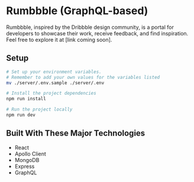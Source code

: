 # Rumbbble (GraphQL-based)

Rumbbble, inspired by the Dribbble design community, is a portal for developers to showcase their work, receive feedback, and find inspiration. Feel free to explore it at [link coming soon].

## Setup

```bash
# Set up your environment variables.
# Remember to add your own values for the variables listed
mv ./server/.env.sample ./server/.env

# Install the project dependencies
npm run install

# Run the project locally
npm run dev
```

## Built With These Major Technologies

- React
- Apollo Client
- MongoDB
- Express
- GraphQL
